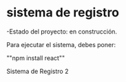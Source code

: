 <h1>sistema de registro</h1>

-Estado del proyecto: en construcción.

Para ejecutar el sistema, debes poner:

""npm install react""

Sistema de Registro 2
